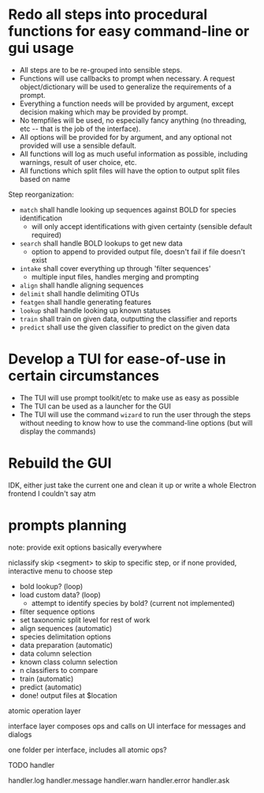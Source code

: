 # Redo all steps into procedural functions for easy command-line or gui usage

- All steps are to be re-grouped into sensible steps.
- Functions will use callbacks to prompt when necessary. A request object/dictionary will be used to generalize the requirements of a prompt.
- Everything a function needs will be provided by argument, except decision making which may be provided by prompt.
- No tempfiles will be used, no especially fancy anything (no threading, etc -- that is the job of the interface).
- All options will be provided for by argument, and any optional not provided will use a sensible default.
- All functions will log as much useful information as possible, including warnings, result of user choice, etc.
- All functions which split files will have the option to output split files based on name

Step reorganization:

- `match` shall handle looking up sequences against BOLD for species identification
  - will only accept identifications with given certainty (sensible default required)
- `search` shall handle BOLD lookups to get new data
  - option to append to provided output file, doesn't fail if file doesn't exist
- `intake` shall cover everything up through 'filter sequences'
  - multiple input files, handles merging and prompting
- `align` shall handle aligning sequences
- `delimit` shall handle delimiting OTUs
- `featgen` shall handle generating features
- `lookup` shall handle looking up known statuses
- `train` shall train on given data, outputting the classifier and reports
- `predict` shall use the given classifier to predict on the given data

# Develop a TUI for ease-of-use in certain circumstances

- The TUI will use prompt toolkit/etc to make use as easy as possible
- The TUI can be used as a launcher for the GUI
- The TUI will use the command `wizard` to run the user through the steps without needing to know how to use the command-line options (but will display the commands)

# Rebuild the GUI

IDK, either just take the current one and clean it up or write a whole Electron frontend I couldn't say atm


# prompts planning

note: provide exit options basically everywhere

niclassify skip \<segment> to skip to specific step, or if none provided, interactive menu to choose step

- bold lookup? (loop)
- load custom data? (loop)
  - attempt to identify species by bold? (current not implemented)
- filter sequence options
- set taxonomic split level for rest of work
- align sequences (automatic)
- species delimitation options
- data preparation (automatic)
- data column selection
- known class column selection
- n classifiers to compare
- train (automatic)
- predict (automatic)
- done! output files at $location

atomic operation layer

interface layer composes ops and calls on UI interface for messages and dialogs

one folder per interface, includes all atomic ops?


TODO handler

handler.log
handler.message
handler.warn
handler.error
handler.ask
